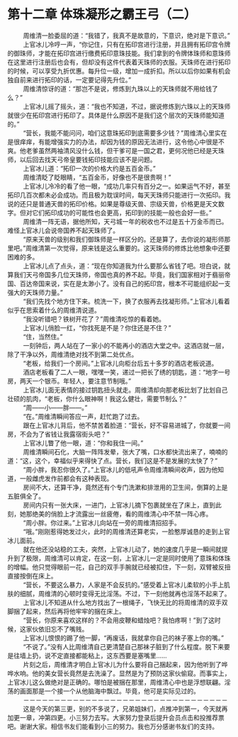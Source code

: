 <h1>第十二章 体珠凝形之霸王弓（二）</h1>
<div id="content">&nbsp&nbsp&nbsp&nbsp&nbsp&nbsp&nbsp&nbsp
 周维清一脸委屈的道：“我错了，我真不是故意的，下意识，绝对是下意识。”
 <br/>&nbsp&nbsp&nbsp&nbsp&nbsp&nbsp&nbsp&nbsp
 上官冰儿冷哼一声，“你记住，只有在拓印宫进行注册，并且拥有拓印宫令牌的御珠师，才能在拓印宫进行缴费拓印意珠技能。我们拿到的令牌体珠师和意珠师在这里进行注册后也会有，但却没有这件代表着天珠师的衣服。天珠师在进行拓印的时候，可以享受九折优惠。每升位一级，增加一成折扣。所以以后你如果有机会独自前来进行拓印的话，一定要记得先升位。”
 <br/>&nbsp&nbsp&nbsp&nbsp&nbsp&nbsp&nbsp&nbsp
 周维清惊讶的道：“那岂不是说，修炼到九珠以上的天珠师就不用给钱了么？”
 <br/>&nbsp&nbsp&nbsp&nbsp&nbsp&nbsp&nbsp&nbsp
 上官冰儿摇了摇头，道：“我也不知道，不过，据说修炼到六珠以上的天珠师就很少在拓印宫进行拓印了。具体是什么原因不是我们这个层次的天珠师能知道的。”
 <br/>&nbsp&nbsp&nbsp&nbsp&nbsp&nbsp&nbsp&nbsp
 “营长，我能不能问问，咱们这意珠拓印到底需要多少钱？”周维清心里实在是很痒痒，有能增强实力的办法，却因为钱的原因无法进行，这令他心中很是不爽。他老爹虽然两袖清风没什么钱，但干爹可是一国之君，更何况他已经是天珠师，以后回去找天弓帝皇要钱拓印技能应该不是问题。
 <br/>&nbsp&nbsp&nbsp&nbsp&nbsp&nbsp&nbsp&nbsp
 上官冰儿道：“拓印一次的价格大约是五百金币。”
 <br/>&nbsp&nbsp&nbsp&nbsp&nbsp&nbsp&nbsp&nbsp
 周维清眨了眨眼睛，“五百金币，好像也不是很贵啊！”
 <br/>&nbsp&nbsp&nbsp&nbsp&nbsp&nbsp&nbsp&nbsp
 上官冰儿冷冷的看了他一眼，“成功几率只有百分之一。如果运气不好，甚至拓印几百次都未必会成功。而且极为耽误时间，每天天珠师只能进行一次拓印。我说的还只是普通天兽的拓印价格。如果是尊级天兽、宗级天兽，价格更是天文数字。但对它们拓印成功的可能性也会更高，拓印到的技能一般也会好一些。”
 <br/>&nbsp&nbsp&nbsp&nbsp&nbsp&nbsp&nbsp&nbsp
 周维清一阵无语，据他所知，天弓城一年的税收也不过是五十万金币而已。难怪上官冰儿会说帝国养不起天珠师了。
 <br/>&nbsp&nbsp&nbsp&nbsp&nbsp&nbsp&nbsp&nbsp
 “原来天兽的级别和我们御珠师是一样区分的。还是算了，去你说的凝形师那里吧。”周维清第一次觉得，原来钱是这么重要的。这天珠师的修炼比他想象中还要困难的多。
 <br/>&nbsp&nbsp&nbsp&nbsp&nbsp&nbsp&nbsp&nbsp
 上官冰儿点了点头，道：“现在你知道我为什么要那么省钱了吧。坦白说，就算我们天弓帝国多几位天珠师，帝国也真的养不起。毕竟，我们国家相对于翡丽帝国、百达帝国来说，实在是太渺小了。没有自己的拓印宫，根本不可能组织起一支强大的天珠师力量。”
 <br/>&nbsp&nbsp&nbsp&nbsp&nbsp&nbsp&nbsp&nbsp
 “我们先找个地方住下来。梳洗一下，换了衣服再去找凝形师。”上官冰儿看着似乎在思索着什么的周维清说道。
 <br/>&nbsp&nbsp&nbsp&nbsp&nbsp&nbsp&nbsp&nbsp
 “我没听错吧？铁树开花了？”周维清吃惊的看着她。
 <br/>&nbsp&nbsp&nbsp&nbsp&nbsp&nbsp&nbsp&nbsp
 上官冰儿俏脸一红，“你找死是不是？你住还是不住？”
 <br/>&nbsp&nbsp&nbsp&nbsp&nbsp&nbsp&nbsp&nbsp
 “住，当然住。”
 <br/>&nbsp&nbsp&nbsp&nbsp&nbsp&nbsp&nbsp&nbsp
 一刻钟后，两人站在了一家小的不能再小的酒店大堂之中。这酒店就一层，除了干净以外，周维清绝对找不到第二处优点。
 <br/>&nbsp&nbsp&nbsp&nbsp&nbsp&nbsp&nbsp&nbsp
 “老板，给我们一个房间。”上官冰儿向柜台后五十多岁的酒店老板说道。
 <br/>&nbsp&nbsp&nbsp&nbsp&nbsp&nbsp&nbsp&nbsp
 酒店老板看了二人一眼，嘿嘿一笑，递过一把长了绣的钥匙，道：“地字一号房，两天一个银币。年轻人，要注意节制哦。”
 <br/>&nbsp&nbsp&nbsp&nbsp&nbsp&nbsp&nbsp&nbsp
 上官冰儿面无表情的接过钥匙扭头就走。周维清却向那老板比划了比划自己壮硕的肌肉，“老板，你什么眼神啊！我这么健壮，需要节制么？”
 <br/>&nbsp&nbsp&nbsp&nbsp&nbsp&nbsp&nbsp&nbsp
 “周——小——胖——。”
 <br/>&nbsp&nbsp&nbsp&nbsp&nbsp&nbsp&nbsp&nbsp
 “在。”周维清瞬间答应一声，赶忙跑了过去。
 <br/>&nbsp&nbsp&nbsp&nbsp&nbsp&nbsp&nbsp&nbsp
 跟在上官冰儿背后，他不禁苦着脸道：“营长，好不容易进城了，你就要一间房，不会为了省钱让我露宿街头吧？”
 <br/>&nbsp&nbsp&nbsp&nbsp&nbsp&nbsp&nbsp&nbsp
 上官冰儿瞥了他一眼，道：“你和我住一间。”
 <br/>&nbsp&nbsp&nbsp&nbsp&nbsp&nbsp&nbsp&nbsp
 周维清瞬间石化，大脑一阵阵发晕，张大了嘴，口水都快流出来了，喃喃的道：“这，这个，幸福似乎来得快了点。营长，我们这是不是发展的太快了？”
 <br/>&nbsp&nbsp&nbsp&nbsp&nbsp&nbsp&nbsp&nbsp
 “周小胖，我忍你很久了。”上官冰儿的低吼声令周维清瞬间收声，因为他知道，一般雌虎发作前都会有这种表现。
 <br/>&nbsp&nbsp&nbsp&nbsp&nbsp&nbsp&nbsp&nbsp
 房间不大，还算干净，竟然还有个专门洗漱和排泄用的卫生间，倒算的上是五脏俱全了。
 <br/>&nbsp&nbsp&nbsp&nbsp&nbsp&nbsp&nbsp&nbsp
 房间内只有一张大床，一进门，上官冰儿摘下包裹就坐在了床上，直到此刻，她那绝美的俏脸上才流露出一丝疲倦，看的周维清心中不禁一阵心疼。
 <br/>&nbsp&nbsp&nbsp&nbsp&nbsp&nbsp&nbsp&nbsp
 “周小胖。你过来。”上官冰儿向站在一旁的周维清招招手。
 <br/>&nbsp&nbsp&nbsp&nbsp&nbsp&nbsp&nbsp&nbsp
 “哦。”刚刚惹得她发过火，此时的周维清还算老实，一脸憨厚诚恳的走到上官冰儿面前。
 <br/>&nbsp&nbsp&nbsp&nbsp&nbsp&nbsp&nbsp&nbsp
 就在他还没站稳的工夫，突然，上官冰儿动了，她的速度几乎是一瞬间就提升到了极限，周维清可以肯定，在这一刻，上官冰儿一定是同时使用了意珠和体珠的增幅。他只觉得眼前一花，自己的双手手腕就已经被扣住，下一刻，双臂被反扭直接按倒在床上。
 <br/>&nbsp&nbsp&nbsp&nbsp&nbsp&nbsp&nbsp&nbsp
 “营长，不要这么暴力，人家是不会反抗的。”感受着上官冰儿柔软的小手上肌肤的细腻，周维清的心顿时变得无比淫荡。不过，下一刻他就再也淫荡不起来了。
 <br/>&nbsp&nbsp&nbsp&nbsp&nbsp&nbsp&nbsp&nbsp
 上官冰儿不知道从什么地方找出了一根绳子，飞快无比的将周维清的双手双脚捆了起来，然后再将他牢牢的捆在床上。
 <br/>&nbsp&nbsp&nbsp&nbsp&nbsp&nbsp&nbsp&nbsp
 “营长，你原来喜欢这样的？不会用皮鞭和蜡烛吧？我怕疼啊！”到了这时候，这家伙依旧忘不了嘴贱。
 <br/>&nbsp&nbsp&nbsp&nbsp&nbsp&nbsp&nbsp&nbsp
 上官冰儿恨恨的踢了他一脚，“再废话，我就拿你自己的袜子塞上你的嘴。”
 <br/>&nbsp&nbsp&nbsp&nbsp&nbsp&nbsp&nbsp&nbsp
 “不说了。”没有人比周维清自己更清楚自己那袜子脏到了什么程度。脱下来要是往墙上扔，说不定直接都能粘上，这东西要是塞嘴里……
 <br/>&nbsp&nbsp&nbsp&nbsp&nbsp&nbsp&nbsp&nbsp
 片刻之后，周维清才明白上官冰儿为什么要将自己捆起来，因为他听到了哗哗水响。他的美女营长竟然是去洗澡了。显然是为了预防这家伙偷窥。而事实上，上官冰儿这么做绝对是正确的。哪怕是被捆在那里，周维清心中也是浮想联翩。淫荡的画面那是一个接一个从他脑海中飘过。毕竟，他可是实际见过的。
 <br/>&nbsp&nbsp&nbsp&nbsp&nbsp&nbsp&nbsp&nbsp
 －－－－－－－－－－－－－－－－－－－－－－－－－－－－－－－－－
 <br/>&nbsp&nbsp&nbsp&nbsp&nbsp&nbsp&nbsp&nbsp
 这是今天的第三更，别的不多说了，兄弟姐妹们，点推冲到第一，今天就再加更一章，冲第四更。小三努力去写。大家努力登录后提升会员点击和投推荐票吧。谢谢大家。相信书友们能看到小三的努力。我也万分感谢书友们的支持。
 <br/>&nbsp&nbsp&nbsp&nbsp&nbsp&nbsp&nbsp&nbsp
</div>
